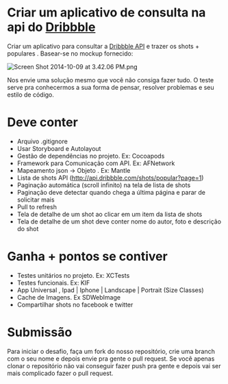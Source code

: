 # Criar um aplicativo de consulta na api do [Dribbble](https://dribbble.com) #

Criar um aplicativo para consultar a [Dribbble API](http://developer.dribbble.com/v1/) e trazer os shots + populares . Basear-se no mockup fornecido:

![Screen Shot 2014-10-09 at 3.42.06 PM.png](https://bitbucket.org/repo/bApLBb/images/3039998141-Screen%20Shot%202014-10-09%20at%203.42.06%20PM.png)

Nos envie uma solução mesmo que você não consiga fazer tudo. O teste serve pra conhecermos a sua forma de pensar, resolver problemas e seu estilo de código.

# Deve conter #

* Arquivo .gitignore
* Usar Storyboard e Autolayout
* Gestão de dependências no projeto. Ex: Cocoapods
* Framework para Comunicação com API. Ex:  AFNetwork
* Mapeamento json -> Objeto . Ex: Mantle
* Lista de shots API (http://api.dribbble.com/shots/popular?page=1)
* Paginação automática (scroll infinito) na tela de lista de shots
* Paginação deve detectar quando chega a última página e parar de solicitar mais
* Pull to refresh
* Tela de detalhe de um shot ao clicar em um item da lista de shots
* Tela de detalhe de um shot deve conter nome do autor, foto e descrição do shot

# Ganha + pontos se contiver #

* Testes unitários no projeto. Ex: XCTests
* Testes funcionais. Ex: KIF
* App Universal , Ipad | Iphone | Landscape | Portrait (Size Classes)
* Cache de Imagens. Ex SDWebImage
* Compartilhar shots no facebook e twitter

# Submissão #

Para iniciar o desafio, faça um fork do nosso repositório, crie uma branch com o seu nome e depois envie pra gente o pull request.
Se você apenas clonar o repositório não vai conseguir fazer push pra gente e depois vai ser mais complicado fazer o pull request.